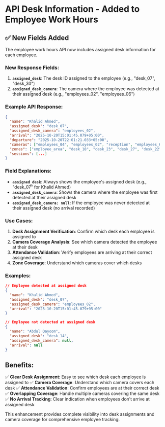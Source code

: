 # API Desk Information - Added to Employee Work Hours

## ✅ New Fields Added

The employee work hours API now includes assigned desk information for each employee.

### New Response Fields:

1. **`assigned_desk`**: The desk ID assigned to the employee (e.g., "desk_07", "desk_30")
2. **`assigned_desk_camera`**: The camera where the employee was detected at their assigned desk (e.g., "employees_02", "employees_06")

### Example API Response:

```json
{
  "name": "Khalid Ahmed",
  "assigned_desk": "desk_07",
  "assigned_desk_camera": "employees_02",
  "arrival": "2025-10-20T15:01:45.079+05:00",
  "departure": "2025-10-20T22:01:21.033+05:00",
  "cameras": ["employees_04", "employees_02", "reception", "employees_03", "employees_06"],
  "zones": ["employee_area", "desk_18", "desk_23", "desk_27", "desk_22", "desk_07", "desk_08", "desk_04", "desk_02", "desk_11", "desk_05", "desk_01", "desk_06", "desk_09", "desk_36", "desk_19", "desk_20", "desk_26", "desk_64"],
  "sessions": [...]
}
```

### Field Explanations:

- **`assigned_desk`**: Always shows the employee's assigned desk (e.g., "desk_07" for Khalid Ahmed)
- **`assigned_desk_camera`**: Shows the camera where the employee was first detected at their assigned desk
- **`assigned_desk_camera: null`**: If the employee was never detected at their assigned desk (no arrival recorded)

### Use Cases:

1. **Desk Assignment Verification**: Confirm which desk each employee is assigned to
2. **Camera Coverage Analysis**: See which camera detected the employee at their desk
3. **Attendance Validation**: Verify employees are arriving at their correct assigned desk
4. **Zone Coverage**: Understand which cameras cover which desks

### Examples:

```json
// Employee detected at assigned desk
{
  "name": "Khalid Ahmed",
  "assigned_desk": "desk_07",
  "assigned_desk_camera": "employees_02",
  "arrival": "2025-10-20T15:01:45.079+05:00"
}

// Employee not detected at assigned desk
{
  "name": "Abdul Qayoom",
  "assigned_desk": "desk_14",
  "assigned_desk_camera": null,
  "arrival": null
}
```

## Benefits:

✅ **Clear Desk Assignment**: Easy to see which desk each employee is assigned to
✅ **Camera Coverage**: Understand which camera covers each desk
✅ **Attendance Validation**: Confirm employees are at their correct desk
✅ **Overlapping Coverage**: Handle multiple cameras covering the same desk
✅ **No Arrival Tracking**: Clear indication when employees don't arrive at assigned desk

This enhancement provides complete visibility into desk assignments and camera coverage for comprehensive employee tracking.

